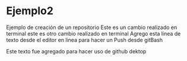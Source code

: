 # Ejemplo2
Ejemplo de creación de un repositorio
Este es un cambio realizado en terminal
este es otro cambio realizado en terminal
Agrego esta linea de texto desde el editor en linea para hacer un Push desde gitBash

Este texto fue agregado para hacer uso de github dektop
